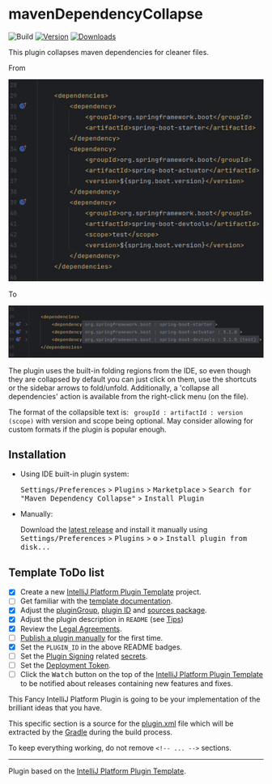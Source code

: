 # mavenDependencyCollapse

![Build](https://github.com/TrianguloY/mavenDependencyCollapse/workflows/Build/badge.svg)
[![Version](https://img.shields.io/jetbrains/plugin/v/22423.svg)](https://plugins.jetbrains.com/plugin/22423)
[![Downloads](https://img.shields.io/jetbrains/plugin/d/22423.svg)](https://plugins.jetbrains.com/plugin/22423)


<!-- Plugin description -->
This plugin collapses maven dependencies for cleaner files.

From

![img.png](pre.png)

To

![img_1.png](post.png)

The plugin uses the built-in folding regions from the IDE, so even though they are collapsed by default you can just click on them, use the shortcuts or the sidebar arrows to fold/unfold. Additionally, a 'collapse all dependencies' action is available from the right-click menu (on the file).

The format of the collapsible text is: ` groupId : artifactId : version (scope)` with version and scope being optional. May consider allowing for custom formats if the plugin is popular enough.

<!-- Plugin description end -->

## Installation

- Using IDE built-in plugin system:
  
  <kbd>Settings/Preferences</kbd> > <kbd>Plugins</kbd> > <kbd>Marketplace</kbd> > <kbd>Search for "Maven Dependency Collapse"</kbd> >
  <kbd>Install Plugin</kbd>
  
- Manually:

  Download the [latest release](https://github.com/TrianguloY/mavenDependencyCollapse/releases/latest) and install it manually using
  <kbd>Settings/Preferences</kbd> > <kbd>Plugins</kbd> > <kbd>⚙️</kbd> > <kbd>Install plugin from disk...</kbd>



## Template ToDo list
- [x] Create a new [IntelliJ Platform Plugin Template][template] project.
- [ ] Get familiar with the [template documentation][template].
- [x] Adjust the [pluginGroup](./gradle.properties), [plugin ID](./src/main/resources/META-INF/plugin.xml) and [sources package](./src/main/kotlin).
- [x] Adjust the plugin description in `README` (see [Tips][docs:plugin-description])
- [x] Review the [Legal Agreements](https://plugins.jetbrains.com/docs/marketplace/legal-agreements.html?from=IJPluginTemplate).
- [ ] [Publish a plugin manually](https://plugins.jetbrains.com/docs/intellij/publishing-plugin.html?from=IJPluginTemplate) for the first time.
- [x] Set the `PLUGIN_ID` in the above README badges.
- [ ] Set the [Plugin Signing](https://plugins.jetbrains.com/docs/intellij/plugin-signing.html?from=IJPluginTemplate) related [secrets](https://github.com/JetBrains/intellij-platform-plugin-template#environment-variables).
- [ ] Set the [Deployment Token](https://plugins.jetbrains.com/docs/marketplace/plugin-upload.html?from=IJPluginTemplate).
- [ ] Click the <kbd>Watch</kbd> button on the top of the [IntelliJ Platform Plugin Template][template] to be notified about releases containing new features and fixes.

This Fancy IntelliJ Platform Plugin is going to be your implementation of the brilliant ideas that you have.

This specific section is a source for the [plugin.xml](/src/main/resources/META-INF/plugin.xml) file which will be extracted by the [Gradle](/build.gradle.kts) during the build process.

To keep everything working, do not remove `<!-- ... -->` sections.

---
Plugin based on the [IntelliJ Platform Plugin Template][template].

[template]: https://github.com/JetBrains/intellij-platform-plugin-template
[docs:plugin-description]: https://plugins.jetbrains.com/docs/intellij/plugin-user-experience.html#plugin-description-and-presentation